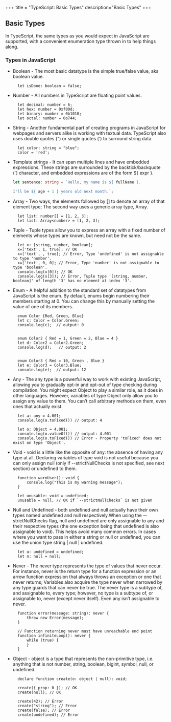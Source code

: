 +++
title = "TypeScript: Basic Types"
description="Basic Types"
+++

## Basic Types

In TypeScript, the same types as you would expect in JavaScript are supported, with a convenient enumeration type thrown in to help things along.

### Types in JavaScript

* Boolean - The most basic datatype is the simple true/false value, aka boolean value.

        let isDone: boolean = false;

* Number -  All numbers in TypeScript are floating point values. 

        let decimal: number = 6;
        let hex: number = 0xf00d;
        let binary: number = 0b1010;
        let octal: number = 0o744;

* String - Another fundamental part of creating programs in JavaScript for webpages and servers alike is working with textual data. TypeScript also uses double quotes (") or single quotes (') to surround string data.

        let color: string = "blue";
        color = 'red';

* Template strings - It  can span multiple lines and have embedded expressions. These strings are surrounded by the backtick/backquote (`) character, and embedded expressions are of the form ${ expr }.

    ```ts
    let sentence: string = `Hello, my name is ${ fullName }.

    I'll be ${ age + 1 } years old next month.`;
    ```

* Array - Two ways, the elements followed by [] to denote an array of that element type; The second way uses a generic array type, Array<elemType>. 

        let list: number[] = [1, 2, 3];
        let list: Array<number> = [1, 2, 3];


* Tuple - Tuple types allow you to express an array with a fixed number of elements whose types are known, but need not be the same. 

        let x: [string, number, boolean];
        x=['text', 1, true]; // OK
        x=['text', , true]; // Error, Type 'undefined' is not assignable to type 'number'.
        x=['text', 0, 0]; // Error, Type 'number' is not assignable to type 'boolean'.
        console.log(x[0]); // OK 
        console.log(x[3]); // Error, Tuple type '[string, number, boolean]' of length '3' has no element at index '3'.

* Enum - A helpful addition to the standard set of datatypes from JavaScript is the enum. By default, enums begin numbering their members starting at 0. You can change this by manually setting the value of one of its members. 


        enum Color {Red, Green, Blue}
        let c: Color = Color.Green;
        console.log(c);  // output: 0


        enum Color2 { Red = 1, Green = 2, Blue = 4 }
        let d: Color2 = Color2.Green;
        console.log(d);   // output: 2


        enum Color3 { Red = 10, Green , Blue }
        let e: Color3 = Color3.Blue;
        console.log(e);  // output: 12

* Any - The any type is a powerful way to work with existing JavaScript, allowing you to gradually opt-in and opt-out of type checking during compilation. You might expect Object to play a similar role, as it does in other languages. However, variables of type Object only allow you to assign any value to them. You can’t call arbitrary methods on them, even ones that actually exist.


        let a: any = 4.001;
        console.log(a.toFixed()) // output: 4

        let o: Object = 4.001;
        console.log(o.valueOf()) // output: 4.001
        console.log(o.toFixed()) // Error - Property 'toFixed' does not exist on type 'Object'.

* Void - void is a little like the opposite of any: the absence of having any type at all. Declaring variables of type void is not useful because you can only assign null (only if --strictNullChecks is not specified, see next section) or undefined to them.

        function warnUser(): void {
            console.log("This is my warning message");
        }

        let unusable: void = undefined;
        unusable = null; // OK if `--strictNullChecks` is not given



* Null and Undefined - both undefined and null actually have their own types named undefined and null respectively.When using the --strictNullChecks flag, null and undefined are only assignable to any and their respective types (the one exception being that undefined is also assignable to void). This helps avoid many common errors. In cases where you want to pass in either a string or null or undefined, you can use the union type string | null | undefined.

        let u: undefined = undefined;
        let n: null = null;


* Never - The never type represents the type of values that never occur. For instance, never is the return type for a function expression or an arrow function expression that always throws an exception or one that never returns; Variables also acquire the type never when narrowed by any type guards that can never be true. The never type is a subtype of, and assignable to, every type; however, no type is a subtype of, or assignable to, never (except never itself). Even any isn’t assignable to never.

        function error(message: string): never {
            throw new Error(message);
        }

        // Function returning never must have unreachable end point
        function infiniteLoop(): never {
            while (true) {
            }
        }

* Object - object is a type that represents the non-primitive type, i.e. anything that is not number, string, boolean, bigint, symbol, null, or undefined.

        declare function create(o: object | null): void;

        create({ prop: 0 }); // OK
        create(null); // OK

        create(42); // Error
        create("string"); // Error
        create(false); // Error
        create(undefined); // Error






